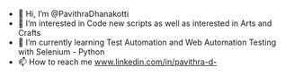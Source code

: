 - 👋 Hi, I’m @PavithraDhanakotti
- 👀 I’m interested in Code new scripts as well as interested in Arts and Crafts
- 🌱 I’m currently learning Test Automation and Web Automation Testing with Selenium - Python
- 📫 How to reach me www.linkedin.com/in/pavithra-d-
